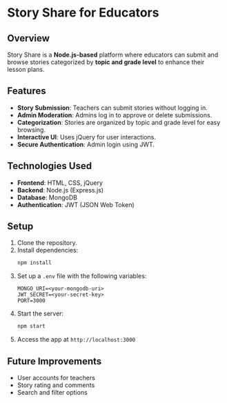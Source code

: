 # Story Share for Educators  

## Overview  
Story Share is a **Node.js-based** platform where educators can submit and browse stories categorized by **topic and grade level** to enhance their lesson plans.  

## Features  
- **Story Submission**: Teachers can submit stories without logging in.  
- **Admin Moderation**: Admins log in to approve or delete submissions.  
- **Categorization**: Stories are organized by topic and grade level for easy browsing.  
- **Interactive UI**: Uses jQuery for user interactions.  
- **Secure Authentication**: Admin login using JWT.  

## Technologies Used  
- **Frontend**: HTML, CSS, jQuery  
- **Backend**: Node.js (Express.js)  
- **Database**: MongoDB  
- **Authentication**: JWT (JSON Web Token)  

## Setup  
1. Clone the repository.  
2. Install dependencies:  
   ```sh
   npm install
   ```  
3. Set up a `.env` file with the following variables:  
   ```env
   MONGO_URI=<your-mongodb-uri>
   JWT_SECRET=<your-secret-key>
   PORT=3000
   ```  
4. Start the server:  
   ```sh
   npm start
   ```  
5. Access the app at `http://localhost:3000`  

## Future Improvements  
- User accounts for teachers  
- Story rating and comments  
- Search and filter options  
